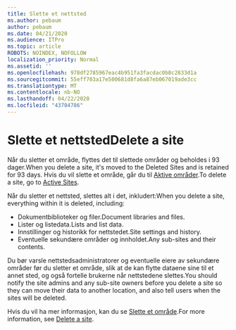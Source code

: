 ```yaml
---
title: Slette et nettsted
ms.author: pebaum
author: pebaum
ms.date: 04/21/2020
ms.audience: ITPro
ms.topic: article
ROBOTS: NOINDEX, NOFOLLOW
localization_priority: Normal
ms.assetid: ''
ms.openlocfilehash: 978df2785967eac4b951fa3facdac0b8c2833d1a
ms.sourcegitcommit: 55eff703a17e500681d8fa6a87eb067019ade3cc
ms.translationtype: MT
ms.contentlocale: nb-NO
ms.lasthandoff: 04/22/2020
ms.locfileid: "43704786"
---
```

# <a name="delete-a-site"></a><span data-ttu-id="19391-102">Slette et nettsted</span><span class="sxs-lookup"><span data-stu-id="19391-102">Delete a site</span></span>

<span data-ttu-id="19391-103">Når du sletter et område, flyttes det til slettede områder og beholdes i 93 dager.</span><span class="sxs-lookup"><span data-stu-id="19391-103">When you delete a site, it's moved to the Deleted Sites and is retained for 93 days.</span></span> <span data-ttu-id="19391-104">Hvis du vil slette et område, går du til [Aktive områder](https://admin.microsoft.com/sharepoint?page=sitemanagement&modern=true).</span><span class="sxs-lookup"><span data-stu-id="19391-104">To delete a site, go to [Active Sites](https://admin.microsoft.com/sharepoint?page=sitemanagement&modern=true).</span></span> 

<span data-ttu-id="19391-105">Når du sletter et nettsted, slettes alt i det, inkludert:</span><span class="sxs-lookup"><span data-stu-id="19391-105">When you delete a site, everything within it is deleted, including:</span></span>

- <span data-ttu-id="19391-106">Dokumentbiblioteker og filer.</span><span class="sxs-lookup"><span data-stu-id="19391-106">Document libraries and files.</span></span>
- <span data-ttu-id="19391-107">Lister og listedata.</span><span class="sxs-lookup"><span data-stu-id="19391-107">Lists and list data.</span></span>
- <span data-ttu-id="19391-108">Innstillinger og historikk for nettstedet.</span><span class="sxs-lookup"><span data-stu-id="19391-108">Site settings and history.</span></span>
- <span data-ttu-id="19391-109">Eventuelle sekundære områder og innholdet.</span><span class="sxs-lookup"><span data-stu-id="19391-109">Any sub-sites and their contents.</span></span>

<span data-ttu-id="19391-110">Du bør varsle nettstedsadministratorer og eventuelle eiere av sekundære områder før du sletter et område, slik at de kan flytte dataene sine til et annet sted, og også fortelle brukerne når nettstedene slettes.</span><span class="sxs-lookup"><span data-stu-id="19391-110">You should notify the site admins and any sub-site owners before you delete a site so they can move their data to another location, and also tell users when the sites will be deleted.</span></span>

<span data-ttu-id="19391-111">Hvis du vil ha mer informasjon, kan du se [Slette et område](https://docs.microsoft.com/sharepoint/delete-site-collection).</span><span class="sxs-lookup"><span data-stu-id="19391-111">For more information, see [Delete a site](https://docs.microsoft.com/sharepoint/delete-site-collection).</span></span>
